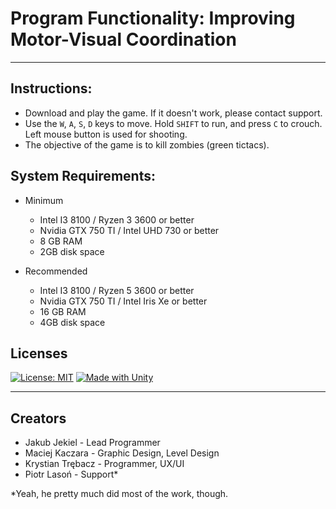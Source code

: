 # Program Functionality: Improving Motor-Visual Coordination

---

## Instructions:
- Download and play the game. If it doesn't work, please contact support.
- Use the `W`, `A`, `S`, `D` keys to move. Hold `SHIFT` to run, and press `C` to crouch. Left mouse button is used for shooting.
- The objective of the game is to kill zombies (green tictacs).

## System Requirements:
- Minimum
   - Intel I3 8100 / Ryzen 3 3600 or better
   - Nvidia GTX 750 TI / Intel UHD 730 or better
   - 8 GB RAM
   - 2GB disk space

- Recommended
  - Intel I3 8100 / Ryzen 5 3600 or better
  - Nvidia GTX 750 TI / Intel Iris Xe or better
  - 16 GB RAM
  - 4GB disk space

## Licenses
[![License: MIT](https://img.shields.io/badge/License-MIT-yellow.svg)](https://opensource.org/licenses/MIT)
[![Made with Unity](https://img.shields.io/badge/Made%20with-Unity-57b9d3.svg?style=flat&logo=unity)](https://unity3d.com)

---

## Creators

- Jakub Jekiel - Lead Programmer
- Maciej Kaczara - Graphic Design, Level Design
- Krystian Trębacz - Programmer, UX/UI
- Piotr Lasoń - Support*


*Yeah, he pretty much did most of the work, though.
